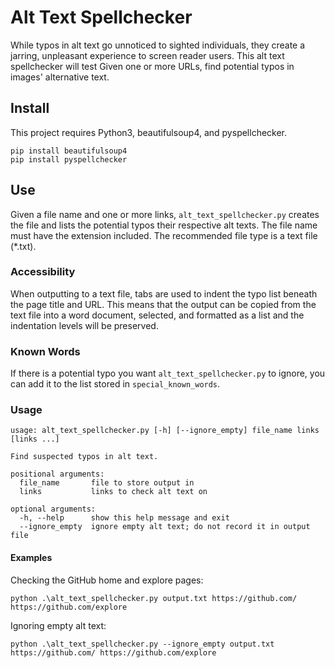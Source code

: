 # Alt Text Spellchecker
While typos in alt text go unnoticed to sighted individuals, they create a jarring, unpleasant experience to screen reader users. This alt text spellchecker will test Given one or more URLs, find potential typos in images' alternative text.

## Install
This project requires Python3, beautifulsoup4, and pyspellchecker.
```
pip install beautifulsoup4
pip install pyspellchecker
```

## Use
Given a file name and one or more links, `alt_text_spellchecker.py` creates the file and lists the potential typos their respective alt texts. The file name must have the extension included. The recommended file type is a text file (\*.txt).

### Accessibility
When outputting to a text file, tabs are used to indent the typo list beneath the page title and URL. This means that the output can be copied from the text file into a word document, selected, and formatted as a list and the indentation levels will be preserved.

### Known Words
If there is a potential typo you want `alt_text_spellchecker.py` to ignore, you can add it to the list stored in `special_known_words`.

### Usage
```
usage: alt_text_spellchecker.py [-h] [--ignore_empty] file_name links [links ...]

Find suspected typos in alt text.

positional arguments:
  file_name       file to store output in
  links           links to check alt text on

optional arguments:
  -h, --help      show this help message and exit
  --ignore_empty  ignore empty alt text; do not record it in output file
```

#### Examples
Checking the GitHub home and explore pages:
```
python .\alt_text_spellchecker.py output.txt https://github.com/ https://github.com/explore
```

Ignoring empty alt text:
```
python .\alt_text_spellchecker.py --ignore_empty output.txt https://github.com/ https://github.com/explore
```
